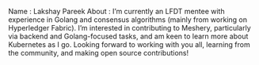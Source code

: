 Name : Lakshay Pareek
About : I’m currently an LFDT mentee with experience in Golang and consensus algorithms (mainly from working on Hyperledger Fabric).
I’m interested in contributing to Meshery, particularly via backend and Golang-focused tasks, and am keen to learn more about Kubernetes as I go.
Looking forward to working with you all, learning from the community, and making open source contributions!
